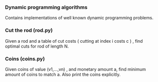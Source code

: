 ### Dynamic programming algorithms

Contains implementations of well known dynamic programming problems.

### Cut the rod (rod.py)

Given a rod and a table of cut costs ( cutting at index i costs c ) , find optimal cuts for rod of length N.

### Coins (coins.py)

Given coins of value (v1,...,vn) , and monetary amount a, find minimum amount of coins to match a. Also print the coins explicitly.


